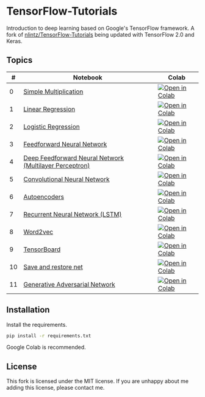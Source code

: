 # TensorFlow-Tutorials

Introduction to deep learning based on Google's TensorFlow framework.  A fork of [nlintz/TensorFlow-Tutorials](https://github.com/nlintz/TensorFlow-Tutorials) being updated with TensorFlow 2.0 and Keras.

## Topics
| # | Notebook | Colab |
|-|-|-|
0 | [Simple Multiplication](00_multiply.ipynb) | [![Open in Colab](https://colab.research.google.com/assets/colab-badge.svg)](https://colab.research.google.com/github/rickwierenga/TensorFlow-Tutorials/blob/master/00_multiply.ipynb)
1 | [Linear Regression](01_linear_regression.ipynb) | [![Open in Colab](https://colab.research.google.com/assets/colab-badge.svg)](https://colab.research.google.com/github/rickwierenga/TensorFlow-Tutorials/blob/master/01_linear_regression.ipynb)
2 | [Logistic Regression](02_logistic_regression.ipynb) | [![Open in Colab](https://colab.research.google.com/assets/colab-badge.svg)](https://colab.research.google.com/github/rickwierenga/TensorFlow-Tutorials/blob/master/02_logistic_regression.ipynb)
3 | [Feedforward Neural Network](03_net.ipynb) | [![Open in Colab](https://colab.research.google.com/assets/colab-badge.svg)](https://colab.research.google.com/github/rickwierenga/TensorFlow-Tutorials/blob/master/03_net.ipynb)
4 | [Deep Feedforward Neural Network (Multilayer Perceptron)](04_modern_net.ipynb) | [![Open in Colab](https://colab.research.google.com/assets/colab-badge.svg)](https://colab.research.google.com/github/rickwierenga/TensorFlow-Tutorials/blob/master/04_modern_net.ipynb)
5 | [Convolutional Neural Network](05_convolutional_net.ipynb) | [![Open in Colab](https://colab.research.google.com/assets/colab-badge.svg)](https://colab.research.google.com/github/rickwierenga/TensorFlow-Tutorials/blob/master/05_convolutional_net.ipynb)
6 | [Autoencoders](06_autoencoder.ipynb) | [![Open in Colab](https://colab.research.google.com/assets/colab-badge.svg)](https://colab.research.google.com/github/rickwierenga/TensorFlow-Tutorials/blob/master/06_autoencoder.ipynb)
7 | [Recurrent Neural Network (LSTM)](07_lstm.ipynb) | [![Open in Colab](https://colab.research.google.com/assets/colab-badge.svg)](https://colab.research.google.com/github/rickwierenga/TensorFlow-Tutorials/blob/master/07_lstm.ipynb)
8 | [Word2vec](08_word2vec.ipynb) | [![Open in Colab](https://colab.research.google.com/assets/colab-badge.svg)](https://colab.research.google.com/github/rickwierenga/TensorFlow-Tutorials/blob/master/08_word2vec.ipynb)
9 | [TensorBoard](09_tensorboard.ipynb) | [![Open in Colab](https://colab.research.google.com/assets/colab-badge.svg)](https://colab.research.google.com/github/rickwierenga/TensorFlow-Tutorials/blob/master/09_tensorboard.ipynb)
10 | [Save and restore net](10_save_restore_net.ipynb) | [![Open in Colab](https://colab.research.google.com/assets/colab-badge.svg)](https://colab.research.google.com/github/rickwierenga/TensorFlow-Tutorials/blob/master/10_save_restore_net.ipynb)
11 | [Generative Adversarial Network](11_gan.ipynb) | [![Open in Colab](https://colab.research.google.com/assets/colab-badge.svg)](https://colab.research.google.com/github/rickwierenga/TensorFlow-Tutorials/blob/master/11_gan.ipynb)

## Installation
Install the requirements.

```sh
pip install -r requirements.txt
```

Google Colab is recommended.

## License

This fork is licensed under the MIT license. If you are unhappy about me adding this license, please contact me.
